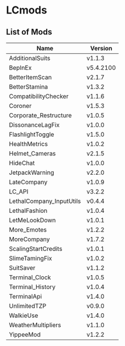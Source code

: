 # LCmods

## List of Mods

| Name                     | Version   |
| ------------------------ | --------- |
| AdditionalSuits          | v1.1.3    |
| BepInEx                  | v5.4.2100 |
| BetterItemScan           | v2.1.7    |
| BetterStamina            | v1.3.2    |
| CompatibilityChecker     | v1.1.6    |
| Coroner                  | v1.5.3    |
| Corporate_Restructure    | v1.0.5    |
| DissonanceLagFix         | v1.0.0    |
| FlashlightToggle         | v1.5.0    |
| HealthMetrics            | v1.0.2    |
| Helmet_Cameras           | v2.1.5    |
| HideChat                 | v1.0.0    |
| JetpackWarning           | v2.2.0    |
| LateCompany              | v1.0.9    |
| LC_API                   | v3.2.2    |
| LethalCompany_InputUtils | v0.4.4    |
| LethalFashion            | v1.0.4    |
| LetMeLookDown            | v1.0.1    |
| More_Emotes              | v1.2.2    |
| MoreCompany              | v1.7.2    |
| ScalingStartCredits      | v1.0.1    |
| SlimeTamingFix           | v1.0.2    |
| SuitSaver                | v1.1.2    |
| Terminal_Clock           | v1.0.5    |
| Terminal_History         | v1.0.4    |
| TerminalApi              | v1.4.0    |
| UnlimitedTZP             | v0.9.0    |
| WalkieUse                | v1.4.0    |
| WeatherMultipliers       | v1.1.0    |
| YippeeMod                | v1.2.2    |
